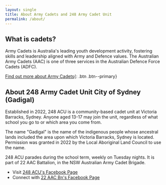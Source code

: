 ```yaml
---
layout: single
title: About Army Cadets and 248 Army Cadet Unit
permalink: /about/
---
```


## What is cadets?

Army Cadets is Australia's leading youth development activity, fostering skills and leadership aligned with Army and Defence values. The Australian Army Cadets (AAC) is one of three services in the Australian Defence Force Cadets (ADFC). 

[Find out more about Army Cadets](https://www.armycadets.gov.au){: .btn .btn--primary}

## About 248 Army Cadet Unit City of Sydney (Gadigal)

Established in 2022, 248 ACU is a community-based cadet unit at Victoria Barracks, Sydney. Anyone aged 13-17 may join the unit, regardless of what school you go to or which area you come from. 

The name "Gadigal" is the name of the indigenous people whose ancestral lands included the area upon which Victoria Barracks, Sydney is located. Permission was granted in 2022 by the Local Aboriginal Land Council to use the name.

248 ACU parades during the school term, weekly on Tuesday nights. It is part of 22 AAC Battalion, in the NSW Australian Army Cadet Brigade. 

- Visit [248 ACU's Facebook Page](https://www.facebook.com/248acu)
- Connect with [22 AAC Bn's Facebook Page](https://www.facebook.com/22aacbn)